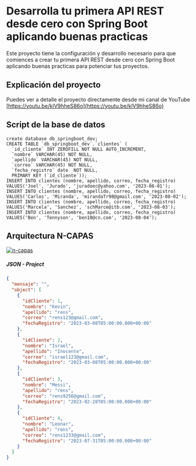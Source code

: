 # Desarrolla tu primera API REST desde cero con Spring Boot aplicando buenas practicas

Este proyecto tiene la configuración y desarrollo necesario para que comiences a crear tu primera API REST desde cero con Spring Boot aplicando buenas practicas para potenciar tus proyectos. 

## Explicación del proyecto

Puedes ver a detalle el proyecto directamente desde mi canal de YouTube [https://youtu.be/klV9hheS86o](https://youtu.be/klV9hheS86o)


## Script de la base de datos

```
create database db_springboot_dev;
CREATE TABLE `db_springboot_dev`.`clientes` (
  `id_cliente` INT ZEROFILL NOT NULL AUTO_INCREMENT,
  `nombre` VARCHAR(45) NOT NULL,
  `apellido` VARCHAR(45) NOT NULL,
  `correo` VARCHAR(45) NOT NULL,
  `fecha_registro` date  NOT NULL,
  PRIMARY KEY (`id_cliente`));
INSERT INTO clientes (nombre, apellido, correo, fecha_registro) VALUES('Joel', 'Jurado', 'juradoec@yahoo.com', '2023-08-01');
INSERT INTO clientes (nombre, apellido, correo, fecha_registro) VALUES('Carlos', 'Miranda', 'mirandaTr98@gmail.com', '2023-08-02');
INSERT INTO clientes (nombre, apellido, correo, fecha_registro) VALUES('Marcela', 'Sanchez', 'schMarce@itb.com', '2023-08-03');
INSERT INTO clientes (nombre, apellido, correo, fecha_registro) VALUES('Ben', 'Tennyson', 'ben10@cn.com', '2023-08-04');
```

## Arquitectura N-CAPAS

<a href='https://postimages.org/' target='_blank'><img src='https://i.postimg.cc/j2pHvdfB/n-capas.png' border='0' alt='n-capas'/></a>

#####  JSON - Project
```json
{
  "mensaje": "",
  "object": [
    {
      "idCliente": 1,
      "nombre": "Kevin",
      "apellido": "rens",
      "correo": "rens123@gmail.com",
      "fechaRegistro": "2023-03-08T05:00:00.000+00:00"
    },
    {
      "idCliente": 2,
      "nombre": "Israel",
      "apellido": "Inocente",
      "correo": "israel123@gmail.com",
      "fechaRegistro": "2023-03-08T05:00:00.000+00:00"
    },
    {
      "idCliente": 3,
      "nombre": "Messi",
      "apellido": "rens",
      "correo": "rens9256@gmail.com",
      "fechaRegistro": "2023-02-28T05:00:00.000+00:00"
    },
    {
      "idCliente": 4,
      "nombre": "Leonar",
      "apellido": "rens",
      "correo": "rens1233@gmail.com",
      "fechaRegistro": "2023-07-31T05:00:00.000+00:00"
    }
  ]
}
```